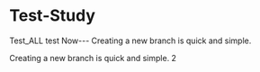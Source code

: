 # Test-Study
Test_ALL
test Now---
Creating a new branch is quick and simple.

Creating a new branch is quick and simple. 2
